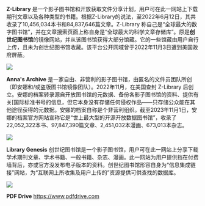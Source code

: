 **Z-Library** 是一个影子图书馆和开放获取文件分享计划，用户可在此一网站上下载期刊文章以及各种类型的书籍。根据Z-Library的说法，至2022年6月12日，其共收录了10,456,034本书和84,837,646篇文章。Z-Library 称自己是“全球最大的数字图书馆”，并在文章搜索页面上称自身是“全球最大的科学文章存储库”。原是**创世纪图书馆**的镜像网站，并从该图书馆获得大部分馆藏。它的一些馆藏由用户自行上传，且未为创世纪图书馆收藏。该平台公开网域曾于2022年11月3日遭到美国政府屏蔽。

[![](https://img.shields.io/badge/URL-Z--Library-e61a71)](https://zh.singlelogin.re) 

**Anna's Archive** 是一家自由、非营利的影子图书馆，由匿名的文件员团队所创（即安娜和/或盗版图书馆镜像团队）。2022年11月，在美国查封 Z-Library 后创立。安娜的档案转录源自开放图书馆的元数据、备份各影子图书馆的资料、提供有关[国际标准书号的信息，但它本身没有存储任何侵权作品——只存储公众能在其他途径获得的元数据。安娜的档案自称是个非营利组织。截至2023年11月1日，安娜的档案官方网站宣称它是“世上最大型的开源开放数据图书馆”，收录了22,052,322本书、97,847,390篇文章、2,451,032本漫画、673,013本杂志。

[![](https://img.shields.io/badge/URL-Annas_Archive-00b86c)](https://zh.annas-archive.org) 

**Library Genesis** 创世纪图书馆是一个影子图书馆，用户可在此一网站上分享下载学术期刊文章、学术书籍、一般书籍、杂志、漫画。此一网站为用户提供挡在付费墙背后，亦或官方没发布电子版本的资料。创世纪图书馆形容自身为“信息集成链接”网站，为“互联网上所收集及用户上传的”资源提供可供查找的数据库。

[![](https://img.shields.io/badge/URL-Library_Genesis-1944b5)](https://libgen.rs) 

**PDF Drive**
https://www.pdfdrive.com